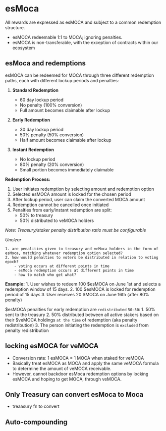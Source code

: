 # esMoca

All rewards are expressed as esMOCA and subject to a common redemption structure.

- esMOCA redeemable 1:1 to MOCA; ignoring penalties.
- esMOCA is non-transferable, with the exception of contracts within our ecosystem

## esMoca and redemptions

esMOCA can be redeemed for MOCA through three different redemption paths, each with different lockup periods and penalties:

1. **Standard Redemption**
   - 60 day lockup period
   - No penalty (100% conversion)
   - Full amount becomes claimable after lockup

2. **Early Redemption**
   - 30 day lockup period
   - 50% penalty (50% conversion)
   - Half amount becomes claimable after lockup

3. **Instant Redemption**
   - No lockup period
   - 80% penalty (20% conversion)
   - Small portion becomes immediately claimable

**Redemption Process:**

1. User initiates redemption by selecting amount and redemption option
2. Selected esMOCA amount is locked for the chosen period
3. After lockup period, user can claim the converted MOCA amount
4. Redemption cannot be cancelled once initiated
5. Penalties from early/instant redemption are split:
   - 50% to treasury
   - 50% distributed to veMOCA holders

*Note: Treasury/staker penalty distribution ratio must be configurable*

*Unclear*

```smlj
1. are penalities given to treasury and veMoca holders in the form of esMoca, matching whatever redemption option selected?
2. how would penalties to voters be distributed in relation to voting epoch? 
    - voting occurs at different points in time
    - esMoca redemption occurs at different points in time
    - how to match who get what?
```

**Example:**
    1. User wishes to redeem 100 $esMOCA on June 1st and selects a redemption window of 15 days.
    2. 100 $esMOCA is locked for redemption period of 15 days
    3. User receives 20 $MOCA on June 16th (after 80% penalty)

$esMOCA penalties for early redemption are `redistributed` `50-50`:
    1. 50% sent to the treasury
    2. 50% distributed between all active stakers based on their $veMOCA holdings `at the time` of redemption (aka penalty redistribution)
    3. The person initiating the redemption is `excluded` from penalty redistribution

## locking esMOCA for veMOCA

- Conversion rate: 1 esMOCA = 1 MOCA when staked for veMOCA
- Basically treat esMOCA as MOCA and apply the same veMOCA formula to determine the amount of veMOCA receivable.
- However, cannot backdoor esMoca redemption options by locking esMOCA and hoping to get MOCA, through veMOCA.

## Only Treasury can convert esMoca to Moca

- treaasury fn to convert

## Auto-compounding

